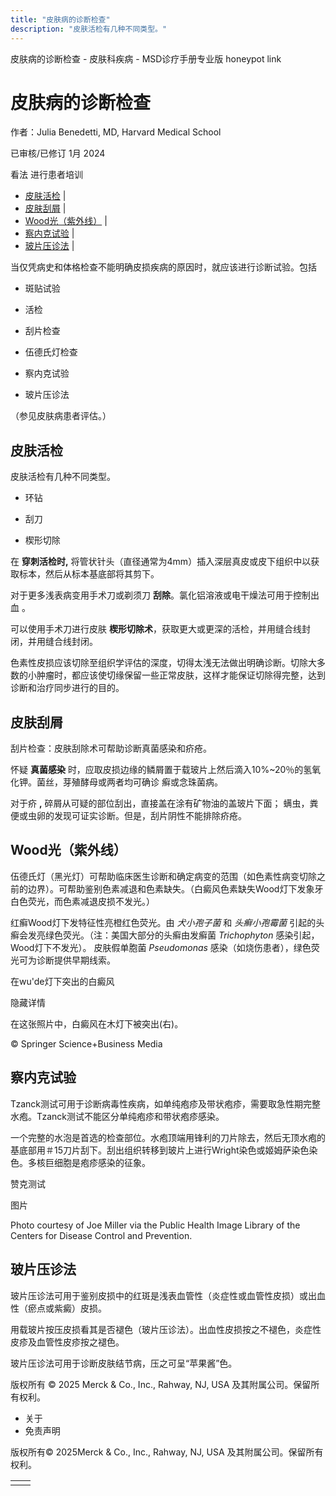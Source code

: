 ```yaml
---
title: "皮肤病的诊断检查"
description: "皮肤活检有几种不同类型。"
---
```


﻿皮肤病的诊断检查 \- 皮肤科疾病 \- MSD诊疗手册专业版 honeypot link

# 皮肤病的诊断检查

作者：Julia Benedetti, MD, Harvard Medical School

已审核/已修订 1月 2024

看法 进行患者培训

- [皮肤活检](#皮肤活检_v87770800_zh) \|
- [皮肤刮屑](#皮肤刮屑_v87770814_zh) \|
- [Wood光（紫外线）](#Wood光（紫外线）_v87770823_zh) \|
- [察内克试验](#察内克试验_v87770835_zh) \|
- [玻片压诊法](#玻片压诊法_v87770842_zh) \|

当仅凭病史和体格检查不能明确皮损疾病的原因时，就应该进行诊断试验。包括

- 斑贴试验

- 活检

- 刮片检查

- 伍德氏灯检查

- 察内克试验

- 玻片压诊法


（参见皮肤病患者评估。）

## 皮肤活检

皮肤活检有几种不同类型。

- 环钻

- 刮刀

- 楔形切除


在 **穿刺活检时,** 将管状针头（直径通常为4mm）插入深层真皮或皮下组织中以获取标本，然后从标本基底部将其剪下。

对于更多浅表病变用手术刀或剃须刀 **刮除**。氯化铝溶液或电干燥法可用于控制出血 。

可以使用手术刀进行皮肤 **楔形切除术**，获取更大或更深的活检，并用缝合线封闭，并用缝合线封闭。

色素性皮损应该切除至组织学评估的深度，切得太浅无法做出明确诊断。切除大多数的小肿瘤时，都应该使切缘保留一些正常皮肤，这样才能保证切除得完整，达到诊断和治疗同步进行的目的。

## 皮肤刮屑

刮片检查：皮肤刮除术可帮助诊断真菌感染和疥疮。

怀疑 **真菌感染** 时，应取皮损边缘的鳞屑置于载玻片上然后滴入10%~20％的氢氧化钾。菌丝，芽殖酵母或两者均可确诊 癣或念珠菌病。

对于疥 **,** 碎屑从可疑的部位刮出，直接盖在涂有矿物油的盖玻片下面； 螨虫，粪便或虫卵的发现可证实诊断。但是，刮片阴性不能排除疥疮。

## Wood光（紫外线）

伍德氏灯（黑光灯）可帮助临床医生诊断和确定病变的范围（如色素性病变切除之前的边界）。可帮助鉴别色素减退和色素缺失。（白癜风色素缺失Wood灯下发象牙白色荧光，而色素减退皮损不发光。）

红癣Wood灯下发特征性亮橙红色荧光。由 _犬小孢子菌_ 和 _头癣小孢霉菌_ 引起的头癣会发亮绿色荧光。（注：美国大部分的头癣由发癣菌 _Trichophyton_ 感染引起，Wood灯下不发光）。 皮肤假单胞菌 _Pseudomonas_ 感染（如烧伤患者），绿色荧光可为诊断提供早期线索。

在wu'de灯下突出的白癜风



隐藏详情

在这张照片中，白癜风在木灯下被突出(右)。

© Springer Science+Business Media

## 察内克试验

Tzanck测试可用于诊断病毒性疾病，如单纯疱疹及带状疱疹，需要取急性期完整水疱。Tzanck测试不能区分单纯疱疹和带状疱疹感染。

一个完整的水泡是首选的检查部位。水疱顶端用锋利的刀片除去，然后无顶水疱的基底部用＃15刀片刮下。刮出组织转移到玻片上进行Wright染色或姬姆萨染色染色。多核巨细胞是疱疹感染的征象。

赞克测试



图片

Photo courtesy of Joe Miller via the Public Health Image Library of the Centers for Disease Control and Prevention.

## 玻片压诊法

玻片压诊法可用于鉴别皮损中的红斑是浅表血管性（炎症性或血管性皮损）或出血性（瘀点或紫癜）皮损。

用载玻片按压皮损看其是否褪色（玻片压诊法）。出血性皮损按之不褪色，炎症性皮疹及血管性皮疹按之褪色。

玻片压诊法可用于诊断皮肤结节病，压之可呈“苹果酱”色。



版权所有 © 2025
Merck & Co., Inc., Rahway, NJ, USA 及其附属公司。保留所有权利。

- 关于
- 免责声明

版权所有© 2025Merck & Co., Inc., Rahway, NJ, USA 及其附属公司。保留所有权利。

|     |     |
| --- | --- |
|  |  |